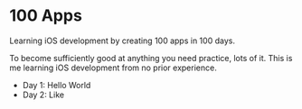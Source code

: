 # 100 Apps

Learning iOS development by creating 100 apps in 100 days.

To become sufficiently good at anything you need practice, lots of it. This is me learning iOS development from no prior experience.

- Day 1: Hello World
- Day 2: Like